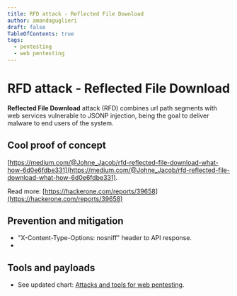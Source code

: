 ```yaml
---
title: RFD attack - Reflected File Download
author: amandaguglieri
draft: false
TableOfContents: true
tags:
  - pentesting
  - web pentesting
---
```


# RFD attack - Reflected File Download

**Reflected File Download** attack (RFD) combines url path segments with web services vulnerable to JSONP injection, being the goal to deliver malware to end users of the system.

## Cool proof of concept

[https://medium.com/@Johne_Jacob/rfd-reflected-file-download-what-how-6d0e6fdbe331](https://medium.com/@Johne_Jacob/rfd-reflected-file-download-what-how-6d0e6fdbe331).

Read more: [https://hackerone.com/reports/39658](https://hackerone.com/reports/39658)

## Prevention and mitigation

- "X-Content-Type-Options: nosniff" header to API response.
- 


## Tools and payloads 

- See updated chart: [Attacks and tools for web pentesting](web-exploitation.md).

